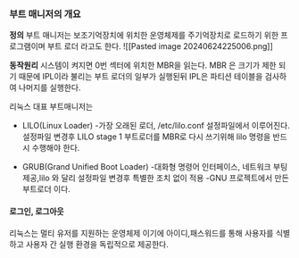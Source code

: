### 부트 매니저의 개요
**정의**
부트 매니저는 보조기억장치에 위치한 운영체제를 주기억장치로 로드하기 위한 프로그램이며 부트 로더 라고도 한다.
![[Pasted image 20240624225006.png]]

**동작원리**
시스템이 켜지면 0번 섹터에 위치한 MBR을 읽는다.  MBR 은 크기가 제한 되기 때문에 IPL이라 불리는 부트 로더의 일부가 실행된뒤 IPL은 파티션 테이블을 검사하여 나머지를 실행한다.

리눅스 대표 부트매니저는
- LILO(Linux Loader)
-가장 오래된 로더, /etc/lilo.conf 설정파일에서 이루어진다. 설정파일 변경후 LILO stage 1 부트로더를 MBR로 다시 쓰기위해 lilo 명령을 반드시 수행해야 한다.

- GRUB(Grand Unified Boot Loader)
-대화형 명령어 인터페이스, 네트워크 부팅제공,lilo 와 달리 설정파일 변경후 특별한 조치 없이 적용 
-GNU 프로젝트에서 만든 부트로더 이다.

#### 로그인, 로그아웃

리눅스는 멀티 유저를 지원하는 운영체제 이기에 아이디,패스워드를 통해 사용자를 식별하고 사용자 간 실행 환경을 독립적으로 제공한다.